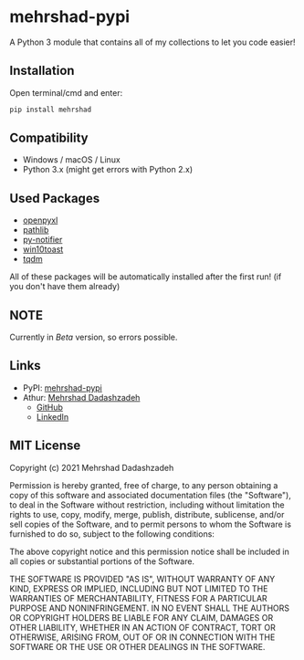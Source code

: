 # mehrshad-pypi
A Python 3 module that contains all of my collections to let you code easier!

## Installation
Open terminal/cmd and enter:

```sh
pip install mehrshad
```

## Compatibility
+ Windows / macOS / Linux
+ Python 3.x (might get errors with Python 2.x)

## Used Packages
+ [openpyxl](https://pypi.org/project/openpyxl/)
+ [pathlib](https://pypi.org/project/pathlib/)
+ [py-notifier](https://pypi.org/project/py-notifier/)
+ [win10toast](https://pypi.org/project/win10toast/)
+ [tqdm](https://pypi.org/project/tqdm/)

All of these packages will be automatically installed after the first run! (if you don't have them already)

## NOTE
Currently in *Beta* version, so errors possible.

## Links
+ PyPI: [mehrshad-pypi](https://pypi.org/project/mehrshad/)
+ Athur: [Mehrshad Dadashzadeh](http://mehrshaad.github.io/)
    + [GitHub](https://github.com/mehrshaad/)
    + [LinkedIn](https://www.linkedin.com/in/mehrshad-dadashzadeh-7053491b3/)

## MIT License
Copyright (c) 2021 Mehrshad Dadashzadeh

Permission is hereby granted, free of charge, to any person obtaining a copy
of this software and associated documentation files (the "Software"), to deal
in the Software without restriction, including without limitation the rights
to use, copy, modify, merge, publish, distribute, sublicense, and/or sell
copies of the Software, and to permit persons to whom the Software is
furnished to do so, subject to the following conditions:

The above copyright notice and this permission notice shall be included in all
copies or substantial portions of the Software.

THE SOFTWARE IS PROVIDED "AS IS", WITHOUT WARRANTY OF ANY KIND, EXPRESS OR
IMPLIED, INCLUDING BUT NOT LIMITED TO THE WARRANTIES OF MERCHANTABILITY,
FITNESS FOR A PARTICULAR PURPOSE AND NONINFRINGEMENT. IN NO EVENT SHALL THE
AUTHORS OR COPYRIGHT HOLDERS BE LIABLE FOR ANY CLAIM, DAMAGES OR OTHER
LIABILITY, WHETHER IN AN ACTION OF CONTRACT, TORT OR OTHERWISE, ARISING FROM,
OUT OF OR IN CONNECTION WITH THE SOFTWARE OR THE USE OR OTHER DEALINGS IN THE
SOFTWARE.
